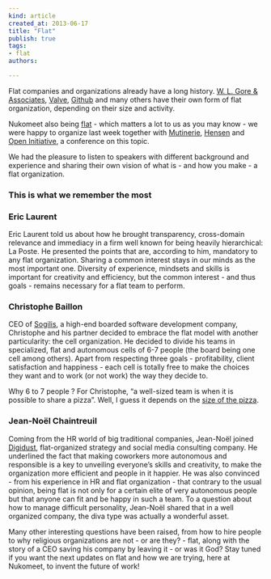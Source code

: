 ```yaml
---
kind: article
created_at: 2013-06-17
title: "Flat"
publish: true
tags:
- flat
authors:

---
```


Flat companies and organizations already have a long history. [W. L. Gore
& Associates][1], [Valve][2], [Github][3] and many others have their own form of flat
organization, depending on their size and activity.

Nukomeet also being [flat][4] - which matters a lot to us as you may know - we were
happy to organize last week together with [Mutinerie][5], [Hensen][6] and [Open Initiative][7],
a conference on this topic.

We had the pleasure to listen to speakers with different background and
experience and sharing their own vision of what is - and how you make - a flat
organization.

### This is what we remember the most

### Eric Laurent

Eric Laurent told us about how he brought transparency, cross-domain relevance
and immediacy in a firm well known for being heavily hierarchical: La Poste.
He presented the points that are, according to him, mandatory to any flat
organization.
Sharing a common interest stays in our minds as the most important one.
Diversity of experience, mindsets and skills is important for creativity and
efficiency, but the common interest - and thus goals - remains necessary for
a flat team to perform.

### Christophe Baillon

CEO of [Sogilis][8], a high-end boarded software development company, Christophe and his partner
decided to embrace the flat model with another particularity: the cell
organization. He decided to divide his teams in specialized, flat and autonomous
cells of 6-7 people (the board being one cell among others). Apart from
respecting three goals - profitability, client satisfaction and happiness - each
cell is totally free to make the choices they want and to work (or not work) the
way they decide to.

Why 6 to 7 people ? For Christophe, “a well-sized team is when it is possible to
share a pizza”. Well, I guess it depends on the [size of the pizza][9].

### Jean-Noël Chaintreuil

Coming from the HR world of big traditional companies, Jean-Noël joined
[Digidust][10], flat-organized strategy and social media consulting company.
He underlined the fact that making coworkers more autonomous and responsible is
a key to unveiling everyone’s skills and creativity, to make the organization
more efficient and people in it happier. He was also convinced - from his
experience in HR and flat organization - that contrary to the usual opinion,
being flat is not only for a certain elite of very autonomous people but that
anyone can fit and be happy in such a team.
To a question about how to manage difficult personality, Jean-Noël shared that
in a well organized company, the diva type was actually a wonderful asset.

Many other interesting questions have been raised, from how to hire people to
why religious organizations are not - or are they? - flat, along with the story
of a CEO saving his company by leaving it - or was it God?
Stay tuned if you want the next updates on flat and how we are trying, here at
Nukomeet, to invent the future of work!

[1]:http://www.gore.com/
[2]:http://www.valvesoftware.com/
[3]:https://github.com
[4]:http://nukomeet.com/about/
[5]:http://www.mutinerie.org/
[6]:http://hensen.fr/
[7]:http://openinitiative.com/
[8]:http://sogilis.com/
[9]:http://melbournepizzadelivery.com.au/wp-content/uploads/2009/12/Worlds-Largest-Pizza.jpg
[10]:http://digidust.com/
